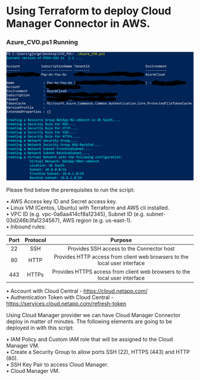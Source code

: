 # Using Terraform to deploy Cloud Manager Connector in AWS. 

### Azure_CVO.ps1 Running <br />
<p align="center">
  <img src="https://github.com/jorgeedugona/AzureCVO/blob/master/Images/Image06_1.png" alt="Azure_CVO.ps1 Running"/>
</p>

Please find below the prerequisites to run the script: 

• AWS Access key ID and Secret access key.   
• Linux VM (Centos, Ubuntu) with Terraform and AWS cli installed.  
• VPC ID (e.g. vpc-0a6aa414cf8a12345), Subnet ID (e.g. subnet-03d246b3fa1234567), AWS region (e.g. us-east-1).  
• Inbound rules:  

| Port  | Protocol | Purpose |
| :---: | :---: | :---: |
|  22   | SSH   | Provides SSH access to the Connector host |
|  80   | HTTP  | Provides HTTP access from client web browsers to the local user interface |
|  443  | HTTPs | Provides HTTPS access from client web browsers to the local user interface |
   
• Account with Cloud Central - https://cloud.netapp.com/  
• Authentication Token with Cloud Central - https://services.cloud.netapp.com/refresh-token  

Using Cloud Manager provider we can have Cloud Manager Connector deploy in matter of minutes. The following elements are going to be deployed in with this script:  

• IAM Policy and Custom IAM role that will be assigned to the Cloud Manager VM.  
• Create a Security Group to allow ports SSH (22), HTTPS (443) and HTTP (80).  
• SSH Key Pair to access Cloud Manager.  
• Cloud Manager VM.  




